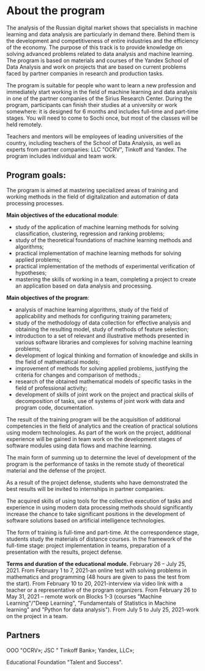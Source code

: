 # About the program

The analysis of the Russian digital market shows that specialists in machine learning and data analysis are particularly in demand there. Behind them is the development and competitiveness of entire industries and the efficiency of the economy. The purpose of this track is to provide knowledge on solving advanced problems related to data analysis and machine learning. The program is based on materials and courses of the Yandex School of Data Analysis and work on projects that are based on current problems faced by partner companies in research and production tasks.

The program is suitable for people who want to learn a new profession and immediately start working in the field of machine learning and data analysis in one of the partner companies of the Sirius Research Center. During the program, participants can finish their studies at a university or work somewhere: it is designed for 6 months and includes full-time and part-time stages. You will need to come to Sochi once, but most of the classes will be held remotely.

Teachers and mentors will be employees of leading universities of the country, including teachers of the School of Data Analysis, as well as experts from partner companies: LLC "OCRV", Tinkoff and Yandex. The program includes individual and team work.

## Program goals:

The program is aimed at mastering specialized areas of training and working methods in the field of digitalization and automation of data processing processes.

**Main objectives of the educational module**:
- study of the application of machine learning methods for solving classification, clustering, regression and ranking problems;
- study of the theoretical foundations of machine learning methods and algorithms;
- practical implementation of machine learning methods for solving applied problems;
- practical implementation of the methods of experimental verification of hypotheses;
- mastering the skills of working in a team, completing a project to create an application based on data analysis and processing.

**Main objectives of the program**:
- analysis of machine learning algorithms, study of the field of applicability and methods for configuring training parameters;
- study of the methodology of data collection for effective analysis and obtaining the resulting model, study of methods of feature selection;
- introduction to a set of relevant and illustrative methods presented in various software libraries and complexes for solving machine learning problems;
- development of logical thinking and formation of knowledge and skills in the field of mathematical models;
- improvement of methods for solving applied problems, justifying the criteria for changes and comparison of methods.;
- research of the obtained mathematical models of specific tasks in the field of professional activity;
- development of skills of joint work on the project and practical skills of decomposition of tasks, use of systems of joint work with data and program code, documentation.

The result of the training program will be the acquisition of additional competencies in the field of analytics and the creation of practical solutions using modern technologies. As part of the work on the project, additional experience will be gained in team work on the development stages of software modules using data flows and machine learning.

The main form of summing up to determine the level of development of the program is the performance of tasks in the remote study of theoretical material and the defense of the project.

As a result of the project defense, students who have demonstrated the best results will be invited to internships in partner companies.

The acquired skills of using tools for the collective execution of tasks and experience in using modern data processing methods should significantly increase the chance to take significant positions in the development of software solutions based on artificial intelligence technologies.

The form of training is full-time and part-time. At the correspondence stage, students study the materials of distance courses. In the framework of the full-time stage: project implementation in teams, preparation of a presentation with the results, project defense.

**Terms and duration of the educational module.**
February 26 – July 25, 2021.
From February 1 to 7, 2021-an online test with solving problems in mathematics and programming (48 hours are given to pass the test from the start).
From February 10 to 20, 2021-interview via video link with a teacher or a representative of the program organizers.
From February 26 to May 31, 2021 – remote work on Blocks 1-3 (courses "Machine Learning"/"Deep Learning", "Fundamentals of Statistics in Machine learning" and "Python for data analysis").
From July 5 to July 25, 2021-work on the project in a team.

## Partners

OOO "OCRV»;
JSC " Tinkoff Bank»;
Yandex, LLC»;

Educational Foundation "Talent and Success".